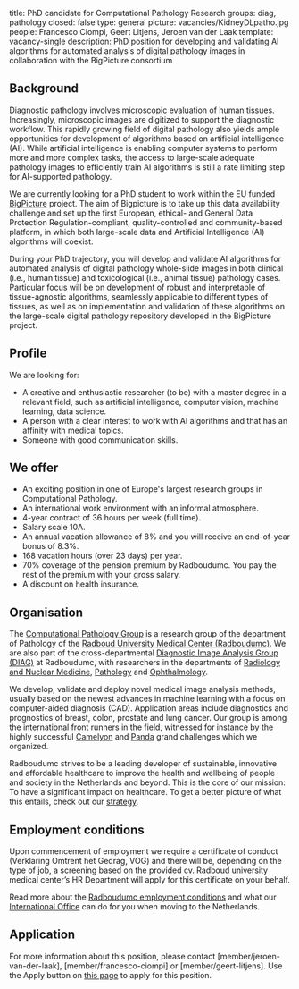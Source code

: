 title: PhD candidate for Computational Pathology Research
groups: diag, pathology
closed: false
type: general
picture: vacancies/KidneyDLpatho.jpg
people: Francesco Ciompi, Geert Litjens, Jeroen van der Laak
template: vacancy-single
description: PhD position for developing and validating AI algorithms for automated analysis of digital pathology images in collaboration with the BigPicture consortium

## Background
Diagnostic pathology involves microscopic evaluation of human tissues. Increasingly, microscopic images are digitized to support the diagnostic workflow. This rapidly growing field of digital pathology also yields ample opportunities for development of algorithms based on artificial intelligence (AI). While artificial intelligence is enabling computer systems to perform more and more complex tasks, the access to large-scale adequate pathology images to efficiently train AI algorithms is still a rate limiting step for AI-supported pathology. 

We are currently looking for a PhD student to work within the EU funded [BigPicture](https://www.bigpicture.eu) project. The aim of Bigpicture is to take up this data availability challenge and set up the first European, ethical- and General Data Protection Regulation-compliant, quality-controlled and community-based platform, in which both large-scale data and Artificial Intelligence (AI) algorithms will coexist.

During your PhD trajectory, you will develop and validate AI algorithms for automated analysis of digital pathology whole-slide images in both clinical (i.e., human tissue) and toxicological (i.e., animal tissue) pathology cases. Particular focus will be on development of robust and interpretable of tissue-agnostic algorithms, seamlessly applicable to different types of tissues, as well as on implementation and validation of these algorithms on the large-scale digital pathology repository developed in the BigPicture project.

## Profile
We are looking for:
- A creative and enthusiastic researcher (to be) with a master degree in a relevant field, such as artificial intelligence, computer vision, machine learning, data science.
- A person with a clear interest to work with AI algorithms and that has an affinity with medical topics.
- Someone with good communication skills.

## We offer
- An exciting position in one of Europe's largest research groups in Computational Pathology.
- An international work environment with an informal atmosphere.
- 4-year contract of 36 hours per week (full time).
- Salary scale 10A.
- An annual vacation allowance of 8% and you will receive an end-of-year bonus of 8.3%.
- 168 vacation hours (over 23 days) per year.
- 70% coverage of the pension premium by Radboudumc. You pay the rest of the premium with your gross salary.
- A discount on health insurance.

## Organisation
The [Computational Pathology Group](https://www.computationalpathologygroup.eu/) is a research group of the department of Pathology of the [Radboud University Medical Center (Radboudumc)](https://www.radboudumc.nl). We are also part of the cross-departmental [Diagnostic Image Analysis Group (DIAG)](https://www.diagnijmegen.nl) at Radboudumc, with researchers in the departments of [Radiology and Nuclear Medicine](https://www.radboudumc.nl/afdelingen/radiologie-en-nucleaire-geneeskunde), [Pathology](https://www.radboudumc.nl/afdelingen/pathologie) and [Ophthalmology](https://www.radboudumc.nl/afdelingen/oogheelkunde).

We develop, validate and deploy novel medical image analysis methods, usually based on the newest advances in machine learning with a focus on computer-aided diagnosis (CAD). Application areas include diagnostics and prognostics of breast, colon, prostate and lung cancer. Our group is among the international front runners in the field, witnessed for instance by the highly successful [Camelyon](https://camelyon16.grand-challenge.org/) and [Panda](https://panda.grand-challenge.org/) grand challenges which we organized.

Radboudumc strives to be a leading developer of sustainable, innovative and affordable healthcare to improve the health and wellbeing of people and society in the Netherlands and beyond. This is the core of our mission: To have a significant impact on healthcare. To get a better picture of what this entails, check out our [strategy](https://www.radboudumc.nl/en/about-radboudumc/our-strategy).

## Employment conditions
Upon commencement of employment we require a certificate of conduct (Verklaring Omtrent het Gedrag, VOG) and there will be, depending on the type of job, a screening based on the provided cv. Radboud university medical center’s HR Department will apply for this certificate on your behalf. 

Read more about the [Radboudumc employment conditions](https://www.radboudumc.nl/en/working-at/what-do-we-offer/terms-and-conditions) and what our [International Office](https://www.radboudumc.nl/en/working-at/international-office) can do for you when moving to the Netherlands.

## Application
For more information about this position, please contact [member/jeroen-van-der-laak], [member/francesco-ciompi] or [member/geert-litjens]. Use the Apply button on [this page](https://www.radboudumc.nl/en/vacancies/128241-phd-candidate-bigpicture-project) to apply for this position.
